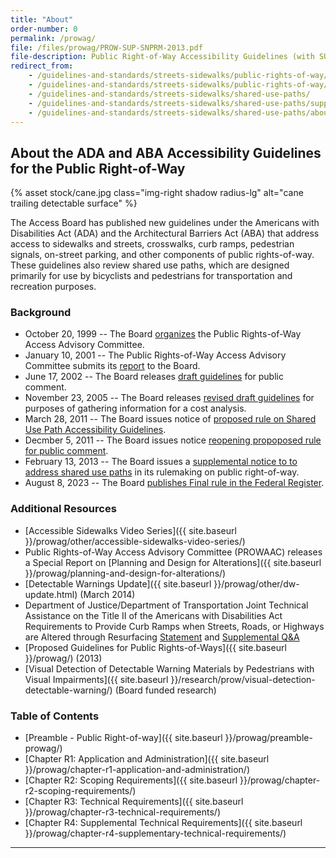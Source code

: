 ```yaml
---
title: "About"
order-number: 0
permalink: /prowag/
file: /files/prowag/PROW-SUP-SNPRM-2013.pdf
file-description: Public Right-of-Way Accessibility Guidelines (with SUP)
redirect_from:
    - /guidelines-and-standards/streets-sidewalks/public-rights-of-way/
    - /guidelines-and-standards/streets-sidewalks/public-rights-of-way/proposed-rights-of-way-guidelines/
    - /guidelines-and-standards/streets-sidewalks/shared-use-paths/
    - /guidelines-and-standards/streets-sidewalks/shared-use-paths/supplemental-notice/
    - /guidelines-and-standards/streets-sidewalks/shared-use-paths/about-this-rulemaking/
---
```


## About the ADA and ABA Accessibility Guidelines for the Public Right-of-Way

{% asset stock/cane.jpg class="img-right shadow radius-lg" alt="cane trailing detectable surface" %}

The Access Board has published new guidelines under the Americans with Disabilities Act (ADA) and the Architectural Barriers Act (ABA) that address access to sidewalks and streets, crosswalks, curb ramps, pedestrian signals, on-street parking, and other components of public rights-of-way.  These guidelines also review shared use paths, which are designed primarily for use by bicyclists and pedestrians for transportation and recreation purposes.

### Background

- October 20, 1999 -- The Board [organizes](https://www.federalregister.gov/d/99-27329) the Public Rights-of-Way Access Advisory Committee.
- January 10, 2001 -- The Public Rights-of-Way Access Advisory Committee submits its [report](/prowag/prowaac-report.html) to the Board.
- June 17, 2002 -- The Board releases [draft guidelines](/prowag/draft-2002.html) for public comment.
- November 23, 2005 -- The Board releases [revised draft guidelines](https://www.federalregister.gov/d/05-23161) for purposes of gathering information for a cost analysis.
- March 28, 2011 -- The Board issues notice of [proposed rule on Shared Use Path Accessibility Guidelines](https://www.regulations.gov/document?D=ATBCB-2011-0002-0001).
- Decmber 5, 2011 -- The Board issues notice [reopening propoposed rule for public comment](https://www.regulations.gov/document?D=ATBCB-2011-0004-0347).
- February 13, 2013 -- The Board issues a [supplemental notice to to address shared use paths](https://www.regulations.gov/document?D=ATBCB-2013-0002-0001) in its rulemaking on public right-of-way.
- August 8, 2023 -- The Board [publishes Final rule  in the Federal Register](https://www.federalregister.gov/d/2023-16149).

### Additional Resources

- [Accessible Sidewalks Video Series]({{ site.baseurl }}/prowag/other/accessible-sidewalks-video-series/)
- Public Rights-of-Way Access Advisory Committee (PROWAAC) releases a Special Report on [Planning and Design for Alterations]({{ site.baseurl }}/prowag/planning-and-design-for-alterations/)
- [Detectable Warnings Update]({{ site.baseurl }}/prowag/other/dw-update.html) (March 2014)
- Department of Justice/Department of Transportation Joint Technical Assistance on the Title II of the Americans with Disabilities Act Requirements to Provide Curb Ramps when Streets, Roads, or Highways are Altered through Resurfacing [Statement](https://www.fhwa.dot.gov/civilrights/programs/ada/doj_fhwa_ta.cfm) and [Supplemental Q&A](https://www.ada.gov/doj-fhwa-ta-supplement-2015.html)
- [Proposed Guidelines for Public Rights-of-Ways]({{ site.baseurl }}/prowag/) (2013)
- [Visual Detection of Detectable Warning Materials by Pedestrians with Visual Impairments]({{ site.baseurl }}/research/prow/visual-detection-detectable-warning/) (Board funded research)

### Table of Contents

- [Preamble - Public Right-of-way]({{ site.baseurl }}/prowag/preamble-prowag/)
- [Chapter R1: Application and Administration]({{ site.baseurl }}/prowag/chapter-r1-application-and-administration/)
- [Chapter R2: Scoping Requirements]({{ site.baseurl }}/prowag/chapter-r2-scoping-requirements/)
- [Chapter R3: Technical Requirements]({{ site.baseurl }}/prowag/chapter-r3-technical-requirements/)
- [Chapter R4: Supplemental Technical Requirements]({{ site.baseurl }}/prowag/chapter-r4-supplementary-technical-requirements/)

---
